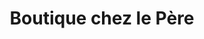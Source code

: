 ---
title: "Boutique chez le Père"
url: /kinshasa/boutique-chez-le-pere/
shop: magasin de variétés
---